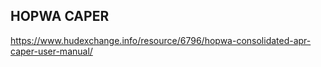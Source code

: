## HOPWA CAPER

https://www.hudexchange.info/resource/6796/hopwa-consolidated-apr-caper-user-manual/
